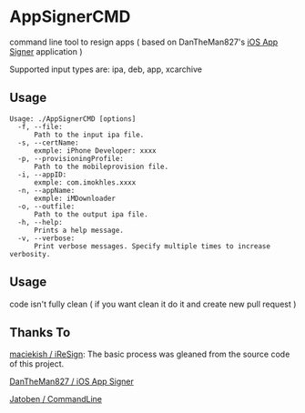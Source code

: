 # AppSignerCMD
command line tool to resign apps ( based on DanTheMan827's [iOS App Signer](https://github.com/DanTheMan827/ios-app-signer) application )

Supported input types are: ipa, deb, app, xcarchive

Usage
------

```
Usage: ./AppSignerCMD [options]
  -f, --file:
      Path to the input ipa file.
  -s, --certName:
      exmple: iPhone Developer: xxxx
  -p, --provisioningProfile:
      Path to the mobileprovision file.
  -i, --appID:
      exmple: com.imokhles.xxxx
  -n, --appName:
      exmple: iMDownloader
  -o, --outfile:
      Path to the output ipa file.
  -h, --help:
      Prints a help message.
  -v, --verbose:
      Print verbose messages. Specify multiple times to increase verbosity.
```

Usage
------

code isn't fully clean ( if you want clean it do it and create new pull request )


Thanks To
------
[maciekish / iReSign](https://github.com/maciekish/iReSign): The basic process was gleaned from the source code of this project.

[DanTheMan827 / iOS App Signer](https://github.com/DanTheMan827/ios-app-signer)

[Jatoben / CommandLine](https://github.com/jatoben/CommandLine)